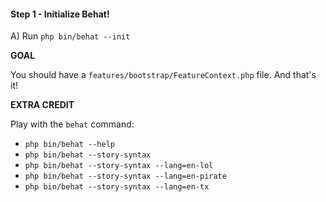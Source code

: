 #### Step 1 - Initialize Behat!

A) Run `php bin/behat --init`

**GOAL**

You should have a `features/bootstrap/FeatureContext.php` file. And
that's it!

**EXTRA CREDIT**

Play with the `behat` command:

* `php bin/behat --help`
* `php bin/behat --story-syntax`
* `php bin/behat --story-syntax --lang=en-lol`
* `php bin/behat --story-syntax --lang=en-pirate`
* `php bin/behat --story-syntax --lang=en-tx`
